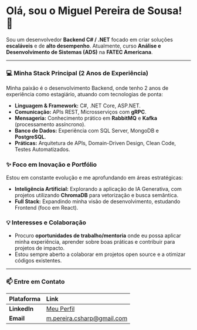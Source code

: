 # Olá, sou o Miguel Pereira de Sousa! 🚀

Sou um desenvolvedor **Backend C# / .NET** focado em criar soluções **escaláveis** e de **alto desempenho**. Atualmente, curso **Análise e Desenvolvimento de Sistemas (ADS)** na **FATEC Americana**.

---

### 💻 Minha Stack Principal (2 Anos de Experiência)

Minha paixão é o desenvolvimento Backend, onde tenho 2 anos de experiência como estagiário, atuando com tecnologias de ponta:

* **Linguagem & Framework:** C#, .NET Core, ASP.NET.
* **Comunicação:** APIs REST, Microsserviços com **gRPC**.
* **Mensageria:** Conhecimento prático em **RabbitMQ** e **Kafka** (processamento assíncrono).
* **Banco de Dados:** Experiência com SQL Server, MongoDB e **PostgreSQL**.
* **Práticas:** Arquitetura de APIs, Domain-Driven Design, Clean Code, Testes Automatizados.

### ✨ Foco em Inovação e Portfólio

Estou em constante evolução e me aprofundando em áreas estratégicas:

* **Inteligência Artificial:** Explorando a aplicação de IA Generativa, com projetos utilizando **ChromaDB** para vetorização e busca semântica.
* **Full Stack:** Expandindo minha visão de desenvolvimento, estudando Frontend (foco em React).

### 💡 Interesses e Colaboração

* Procuro **oportunidades de trabalho/mentoria** onde eu possa aplicar minha experiência, aprender sobre boas práticas e contribuir para projetos de impacto.
* Estou sempre aberto a colaborar em projetos open source e a otimizar códigos existentes.

---

### 📫 Entre em Contato

| Plataforma | Link |
| :--- | :--- |
| **LinkedIn** | [Meu Perfil](https://www.linkedin.com/in/miguelsousakoh/)  |
| **Email** |[m.pereira.csharp@gmail.com](mailto:m.pereira.csharp@gmail.com) |
